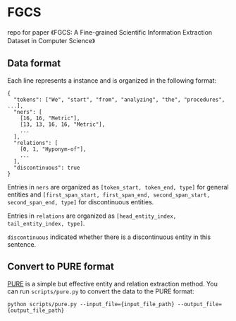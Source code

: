 # FGCS
repo for paper 《FGCS: A Fine-grained Scientific Information Extraction Dataset in Computer Science》
## Data format
Each line represents a instance and is organized in the following format:

```
{
  "tokens": ["We", "start", "from", "analyzing", "the", "procedures", ...],
  "ners": [
    [16, 16, "Metric"], 
    [13, 13, 16, 16, "Metric"],
    ...
  ],
  "relations": [
    [0, 1, "Hyponym-of"],
    ...
  ],
  "discontinuous": true
}
```

Entries in `ners` are organized as `[token_start, token_end, type]` for general entities and `[first_span_start, first_span_end, second_span_start, second_span_end, type]` for discontinuous entities.

Entries in `relations` are organized as `[head_entity_index, tail_entity_index, type]`.

`discontinuous` indicated whether there is a discontinuous entity in this sentence.
## Convert to PURE format
[PURE](https://github.com/princeton-nlp/PURE) is a simple but effective entity and relation extraction method. You can run `scripts/pure.py` to convert the data to the PURE format:

```
python scripts/pure.py --input_file={input_file_path} --output_file={output_file_path}
```